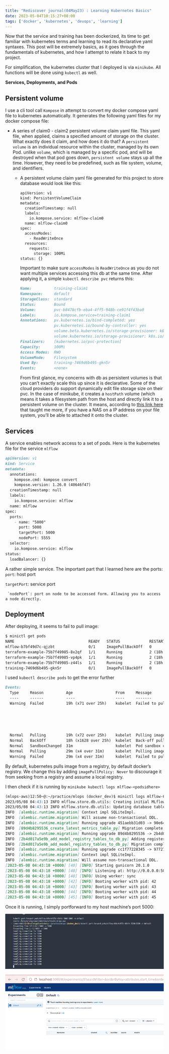 ```yaml
---
title: "Rediscover journal(04May23) : Learning Kubernetes Basics"
date: 2023-05-04T10:15:27+08:00
tags: ['docker', 'kubernetes', 'devops', 'learning']
---
```

Now that the service and training has been dockerized, its time to get familiar with kubernetes terms and learning to read its declarative yaml syntaxes. This post will be extremely basics, as it goes through the fundamentals of kubernetes, and how I attempt to relate it back to my project.

For simplification, the kubernetes cluster that I deployed is via `minikube`. All functions will be done using `kubectl` as well.

**Services, Deployments, and Pods**

## Persistent volume

I use a cli tool call `Kompose` in attempt to convert my docker compose yaml file to kubernetes automatically. It generates the following yaml files for my docker compose file:

- A series of claim0 - claim2 persistent volume claim yaml file. This yaml file, when applied, claims a specified amount of storage on the cluster. What exactly does it claim, and how does it do that? A `persistent volume` is an individual resource within the cluster, managed by its own Pod. unlike `volume`, which is managed by a specific pod, and will be destroyed when that pod goes down, `persistent volume` stays up all the time. However, they need to be predefined, such as file system, volume, and identifiers.
    - A persistent volume claim yaml file generated for this project to store database would look like this:
        
        ```
        apiVersion: v1
        kind: PersistentVolumeClaim
        metadata:
          creationTimestamp: null
          labels:
            io.kompose.service: mlflow-claim0
          name: mlflow-claim0
        spec:
          accessModes:
            - ReadWriteOnce
          resources:
            requests:
              storage: 100Mi
        status: {}
        ```
        
        Important to make sure `accessModes`  is `ReadWriteOnce` as you do not want multiple services accessing this db at the same time. After applying it, a simple `kubectl describe pvc` returns this:
        
        ```markdown
        Name:          training-claim1
        Namespace:     default
        StorageClass:  standard
        Status:        Bound
        Volume:        pvc-b8478cfb-eba4-4ff5-948b-ce91f4f43ba0
        Labels:        io.kompose.service=training-claim1
        Annotations:   pv.kubernetes.io/bind-completed: yes
                       pv.kubernetes.io/bound-by-controller: yes
                       volume.beta.kubernetes.io/storage-provisioner: k8s.io/minikube-hostpath
                       volume.kubernetes.io/storage-provisioner: k8s.io/minikube-hostpath
        Finalizers:    [kubernetes.io/pvc-protection]
        Capacity:      100Mi
        Access Modes:  RWO
        VolumeMode:    Filesystem
        Used By:       training-7469d6b495-gkn5r
        Events:        <none>
        ```
        
        From first glance, my concerns with db as persistent volumes is that you can’t exactly scale this up since it is declarative. Some of the cloud providers do support dynamically edit file storage size on their pvc. In the case of minikube, it creates a `hostPath` volume (which means it takes a filesystem path from the host and directly link it to a persistent volume on the cluster. It means, according to [this link here](https://platform9.com/blog/tutorial-dynamic-provisioning-of-persistent-storage-in-kubernetes-with-minikube/) that taught me more, if you have a NAS on a IP address on your file system, you’ll be able to attached it onto the cluster.  
        

## Services

A service enables network access to a set of pods. Here is the kubernetes file for the service `mlflow`

```markdown
apiVersion: v1
kind: Service
metadata:
  annotations:
    kompose.cmd: kompose convert
    kompose.version: 1.26.0 (40646f47)
  creationTimestamp: null
  labels:
    io.kompose.service: mlflow
  name: mlflow
spec:
  ports:
    - name: "5000"
      port: 5000
      targetPort: 5000
      nodePort: 5555
  selector:
    io.kompose.service: mlflow
status:
  loadBalancer: {}
```

A rather simple service. The important part that I learned here are the ports:
      `port`: host port

`targetPort`: service port 

     `nodePort`: port on node to be accessed form. Allowing you to access a node directly.

## Deployment

After deploying, it seems to fail to pull image:

```markdown
$ minictl get pods
NAME                                 READY   STATUS             RESTARTS      AGE
mlflow-b7bf49d7c-qjzbt               0/1     ImagePullBackOff   0             25h
terraform-example-75b7f49985-8x2qf   1/1     Running            2 (18h ago)   3d
terraform-example-75b7f49985-vp4pk   1/1     Running            2 (18h ago)   3d
terraform-example-75b7f49985-z44ls   1/1     Running            2 (18h ago)   3d
training-7469d6b495-gkn5r            0/1     ImagePullBackOff   0             25h
```

I used `kubectl describe pods` to get the error further

```markdown
Events:
  Type     Reason          Age                   From     Message
  ----     ------          ----                  ----     -------
  Warning  Failed          19h (x71 over 25h)    kubelet  Failed to pull image "mlflowtraining:latest": 
																							rpc error: code = Unknown 
																							desc = Error response from daemon: 
																							pull access denied for mlflowtraining, 
																							repository does not exist or may require 'docker login': denied: 
																							requested access to the resource is denied
  Normal   Pulling         19h (x72 over 25h)    kubelet  Pulling image "mlflowtraining:latest"
  Normal   BackOff         18h (x1628 over 25h)  kubelet  Back-off pulling image "mlflowtraining:latest"
  Normal   SandboxChanged  31m                   kubelet  Pod sandbox changed, it will be killed and re-created.
  Normal   Pulling         29m (x4 over 31m)     kubelet  Pulling image "mlflowtraining:latest"
  Warning  Failed          29m (x4 over 31m)     kubelet  Failed to pull image "mlflowtraining:latest": rpc error: code = Unknown desc = Error response from daemon: pull access denied for mlflowtraining, repository does not exist or may require 'docker login': denied: requested access to the resource is denied
```

By default, kubernetes pulls image from a registry, by default docker’s registry. We change this by adding `imagePullPolicy: Never` to discourage it from seeking from a registry and assume a local registry. 

I then check if it is running by `minikube kubectl logs mlflow-<podsidhere>` 

```markdown
(mlops-aws)12:50~@:~/practice/mlops (docker_dev)$ minictl logs mlflow-64bc4c975c-69zts
2023/05/08 04:43:13 INFO mlflow.store.db.utils: Creating initial MLflow database tables...
2023/05/08 04:43:13 INFO mlflow.store.db.utils: Updating database tables
INFO  [alembic.runtime.migration] Context impl SQLiteImpl.
INFO  [alembic.runtime.migration] Will assume non-transactional DDL.
INFO  [alembic.runtime.migration] Running upgrade 451aebb31d03 -> 90e64c465722, migrate user column to tags
INFO  [89d4b8295536_create_latest_metrics_table_py] Migration complete!
INFO  [alembic.runtime.migration] Running upgrade 89d4b8295536 -> 2b4d017a5e9b, add model registry tables to db
INFO  [2b4d017a5e9b_add_model_registry_tables_to_db_py] Adding registered_models and model_versions tables to database.
INFO  [2b4d017a5e9b_add_model_registry_tables_to_db_py] Migration complete!
INFO  [alembic.runtime.migration] Running upgrade cc1f77228345 -> 97727af70f4d, Add creation_time and last_update_time to experiments table
INFO  [alembic.runtime.migration] Context impl SQLiteImpl.
INFO  [alembic.runtime.migration] Will assume non-transactional DDL.
[2023-05-08 04:43:18 +0000] [40] [INFO] Starting gunicorn 20.1.0
[2023-05-08 04:43:18 +0000] [40] [INFO] Listening at: http://0.0.0.0:5000 (40)
[2023-05-08 04:43:18 +0000] [40] [INFO] Using worker: sync
[2023-05-08 04:43:18 +0000] [42] [INFO] Booting worker with pid: 42
[2023-05-08 04:43:18 +0000] [43] [INFO] Booting worker with pid: 43
[2023-05-08 04:43:18 +0000] [44] [INFO] Booting worker with pid: 44
[2023-05-08 04:43:18 +0000] [45] [INFO] Booting worker with pid: 45
```

Once it is running, I simply portforward to my host machine’s port 5000:

![Portforwrdded](../../images/potforward-kube-10May.png)

![MLFLow FrontPage](../../images/mlflow_desktop.png)